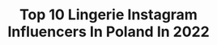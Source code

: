 ---
title: Top 10 Lingerie Instagram Influencers In Poland In 2022
description: >-
  Find top lingerie Instagram influencers in Poland in 2022. Most popular hashtags: #lingerie #brunette #polishgirl #bielizna.
platform: Instagram
hits: 152
text_top: See the top-rated Instagram accounts on inBeat.
text_bottom: inBeat holds 152 Instagram influencers like this in Poland for you to contact.
profiles:
  - username: "halinkawisniewska"
    fullname: >-
      Halinka Wisniewska
    bio: >-
      •Model •Photomodel • Lingerie model •Influencer •Linkwoman in internetTV🎤 •traveller, love world 🌍 #workaholic
    location: "Poland"
    followers: 347310
    engagement: 186
    commentsToLikes: 0.042144
    id: ck5hkm49sio8z0i11rjfx7rmd
    verified: false
    hashtags: "#look, #shoeslover, #piatek, #stylizacja"
  - username: "carla_sonre"
    fullname: >-
      Travel Model 🚂🚌✈🌏📸
    bio: >-
      👙Queen of lingerie 📸 @sonre_foci 🖌 @elisemakeup13 🌎 travel model
    location: "Poland"
    followers: 141359
    engagement: 191
    commentsToLikes: 0.022513
    id: ck55o6cje7q1s0i11vt4xhv4c
    verified: false
    hashtags: "#miss, #badgirl, #dziendoberek, #onefrommyfavourite"
  - username: "graszkaigraszka"
    fullname: >-
      Gigi
    bio: >-
      model/ring girl/polish/fitness model /fashion lover/lingerie model/my profile ,mix of my life,passion and work.
    location: "Poland"
    followers: 174351
    engagement: 132
    commentsToLikes: 0.019453
    id: ck5zr0fb0vnmy0i14hobukaly
    verified: false
    hashtags: "#photoshoot, #fitgirl, #backstage, #gigi"
  - username: "sylvia_wicinska"
    fullname: >-
      Sylwia Wicińska
    bio: >-
      Warsaw 🏡 Model 👠Lingerie Model 👙Therapist 📒✏️ Yoga freak 🔱🙏 Traveler ✈️⚓️More: 👑 @sylviawicinskaart
    location: "Poland"
    followers: 28953
    engagement: 144
    commentsToLikes: 0.032811
    id: ck8t9kuwnogtj0j78zgshc2ed
    verified: false
    hashtags: "#bodrumlovers, #happytime, #abiwingsangels, #bodrum"
  - username: "magdagraj.ph"
    fullname: >-
      S E N S U A L  P H O T O S
    bio: >-
      Boudoir & Lingerie PHOTOGRAPHER. Feel free to contact me by DM. 📸 🌍Poland/Warsaw
    location: "Poland"
    followers: 15996
    engagement: 221
    commentsToLikes: 0.011242
    id: ck5zomuhrqw8q0i14gmikt26a
    verified: false
    hashtags: "#redhair, #studio, #blondegirl, #jeans"
  - username: "mamikoyoko"
    fullname: >-
      Weronika Heck
    bio: >-
      📍Warsaw -> Singapore collaboration: mamiko.business@gmail.com
    location: "Poland"
    followers: 822540
    engagement: 691
    commentsToLikes: 0.021267
    id: ck5c6zv9o6j5p0i11qugor9ez
    verified: true
    hashtags: "#lullabelz, #lingerie, #ootd, #ponytail"
  - username: "zetesis1727"
    fullname: >-
      
    bio: >-
      Filozof, psycholog, podróżniczka. Kocham trenować mózg i ciało😉 collaboration - zetesis@o2.pl
    location: "Poland"
    followers: 110273
    engagement: 476
    commentsToLikes: 0.046201
    id: ck6tv3poxjzz60j71z7zgvycd
    verified: false
    hashtags: "#lillylashes, #lingerieoftheday, #fitnessgirl, #smile"
  - username: "25moniq"
    fullname: >-
      Monika Zakrent
    bio: >-
      Zapraszam do mojego świata subtelnej zmysłowości Collab. 25moniq@gmail.com WISH LIST💓
    location: "Poland"
    followers: 266936
    engagement: 215
    commentsToLikes: 0.041327
    id: ck6tv3szbk0j80j710ezf451z
    verified: false
    hashtags: "#beautifullegs, #hightheels, #datenight, #wroclaw"
  - username: "lewandowska1"
    fullname: >-
      𝙈 𝙄 𝙇 𝙀 𝙉 𝘼  🌹
    bio: >-
      𝒥ℴ𝓊𝓇𝓃𝒶𝓁𝒾𝓈𝓉 🖋 𝒜𝓂𝒷𝒶𝓈𝓈𝒶𝒹ℴ𝓇: @herbieheaven @basbleucompany 𝓃ℴ 𝕄𝔸- 𝒻𝓇ℯℯ𝓁𝒶𝓃𝒸ℯ𝓇🇵🇱  ℱ𝒾𝓇𝓈𝓉 ℳℴ𝒹ℯ𝓁 ℳ𝗀𝓂𝓉🇬🇧  🌎🌍🌏  #𝓅ℴ𝓁𝒾𝓈𝒽 ♍️ #𝓀𝒶𝓇𝓂𝒶 🔙
    location: "Poland"
    followers: 116820
    engagement: 820
    commentsToLikes: 0.016125
    id: ck6txi3jbxyr20j71glhyefm0
    verified: false
    hashtags: "#polishgirl, #brunette, #instamood, #body"
  - username: "kajarozi"
    fullname: >-
      Kaja   𝚁 𝚘 𝚣 𝚒   Wiater
    bio: >-
      💌 kajarozi.wiater@gmail.com 📍Warszawa 📷 @wia.ter Brand creator ROSESQUARE #stylowaodstylow #stylowastylowa
    location: "Poland"
    followers: 18750
    engagement: 331
    commentsToLikes: 0.119506
    id: ck0u29gnkzbbi0i19wf3mhve3
    verified: false
    hashtags: "#warszawa, #pumashoes, #lingerie, #jesieniara"
---